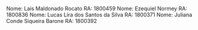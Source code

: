 Nome: Lais Maldonado Rocato   RA: 1800459
Nome: Ezequiel Normey RA: 1800836
Nome: Lucas Lira dos Santos da Silva RA: 1800371
Nome: Juliana Conde Siqueira Barone RA: 1800392
